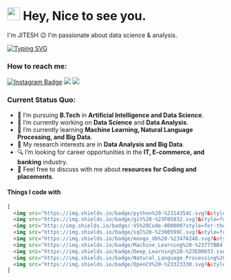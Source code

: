 
<h1><img src="https://emojis.slackmojis.com/emojis/images/1531849430/4246/blob-sunglasses.gif?1531849430" width="30"/> Hey, Nice to see you.</h1>

I'm JITESH 😉 I'm passionate about data science & analysis.

[![Typing SVG](https://readme-typing-svg.herokuapp.com?vCenter=true&width=500&lines=Artificial+Intelligence;Data+Science;Data+Analyst)](https://git.io/typing-svg)

### How to reach me: 
[![Instagram Badge](https://img.shields.io/badge/Instagram-E4405F?style=for-the-badge&logo=instagram&logoColor=white)](https://instagram.com/jitesh_bawaskar)
<img src="https://img.shields.io/badge/-jiteshbawaskar05@gmail.com-7B83EB?&style=for-the-badge&logo=Microsoft-outlook&logoColor=white" ></a> <a href="https://www.linkedin.com/in/jitesh-bawaskar-44a908293/">
<img src="https://img.shields.io/badge/jitesh-%230077B5.svg?&style=for-the-badge&logo=linkedin&logoColor=white" ></a> 

### Current Status Quo:

- 💼 I’m pursuing <strong>B.Tech</strong> in <strong>Artificial Intelligence and Data Science</strong>.
- 🔭 I’m currently working on <strong>Data Science</strong> and <strong>Data Analysis</strong>.
- 🌱 I’m currently learning <strong>Machine Learning, Natural Language Processing, and Big Data</strong>.
- 🤔 My research interests are in <strong>Data Analysis and Big Data</strong>.
- 🔍 I’m looking for career opportunities in the <strong>IT, E-commerce, and banking</strong> industry.
- 💬 Feel free to discuss with me about <strong>resources for Coding and placements</strong>.

#### Things I code with

```html
[
  <img src="https://img.shields.io/badge/python%20-%2314354C.svg?&style=for-the-badge&logo=python&logoColor=white">,
  <img src="https://img.shields.io/badge/git%20-%23F05032.svg?&style=for-the-badge&logo=git&logoColor=white">,
  <img src="http://img.shields.io/badge/-VS%20Code-000000?style=for-the-badge&logo=Visual-studio-code&logoColor=blue">,
  <img src="https://img.shields.io/badge/sql%20-%2300599C.svg?&style=for-the-badge&logo=sql&logoColor=white">,
  <img src="https://img.shields.io/badge/mongo_db%20-%2347A248.svg?&style=for-the-badge&logo=mongodb&logoColor=white">,
  <img src="https://img.shields.io/badge/Machine_Learning%20-%23777BB4.svg?&style=for-the-badge&logo&logoColor=white">,
  <img src="https://img.shields.io/badge/Deep_Learning%20-%23E00033.svg?&style=for-the-badge&logo=ether&logoColor=white">,
  <img src="https://img.shields.io/badge/Natural_Language_Processing%20-%2300599C.svg?&style=for-the-badge&logoColor=white">,
  <img src="https://img.shields.io/badge/OpenCV%20-%23323330.svg?&style=for-the-badge&logoColor=%23F7DF1E">
]
